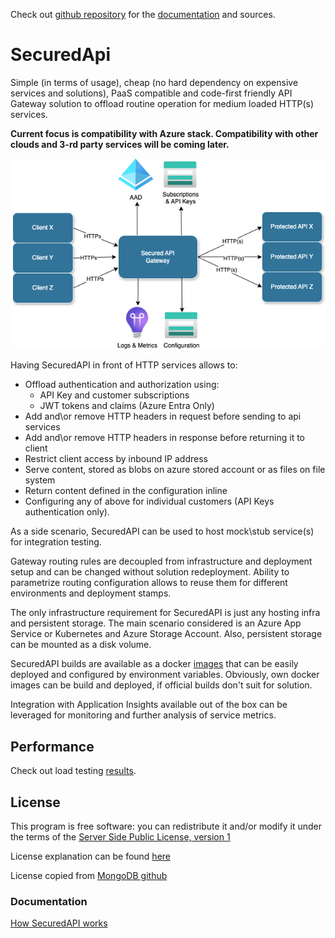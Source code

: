 Check out [github repository](https://github.com/PKPublicCode/SecuredApi) for the [documentation](https://github.com/PKPublicCode/SecuredApi/blob/main/README.md) and sources.

# SecuredApi

Simple (in terms of usage), cheap (no hard dependency on expensive services and solutions), PaaS compatible and code-first friendly API Gateway solution to offload routine operation for medium loaded HTTP(s) services.

__Current focus is compatibility with Azure stack. Compatibility with other clouds and 3-rd party services will be coming later.__

![](./Docs/Img/birdseye.png)

Having SecuredAPI in front of HTTP services allows to:
* Offload authentication and authorization using:
    * API Key and customer subscriptions
    * JWT tokens and claims (Azure Entra Only)
* Add and\or remove HTTP headers in request before sending to api services
* Add and\or remove HTTP headers in response before returning it to client
* Restrict client access by inbound IP address
* Serve content, stored as blobs on azure stored account or as files on file system
* Return content defined in the configuration inline
* Configuring any of above for individual customers (API Keys authentication only).

As a side scenario, SecuredAPI can be used to host mock\stub service(s) for integration testing.

Gateway routing rules are decoupled from infrastructure and deployment setup and can be changed without solution redeployment. Ability to parametrize routing configuration allows to reuse them for different environments and deployment stamps.

The only infrastructure requirement for SecuredAPI is just any hosting infra and persistent storage. The main scenario considered is an Azure App Service or Kubernetes and Azure Storage Account. Also, persistent storage can be mounted as a disk volume.

SecuredAPI builds are available as a docker [images](https://hub.docker.com/repository/docker/pkruglov/securedapi.gateway) that can be easily deployed and configured by environment variables. Obviously, own docker images can be build and deployed, if official builds don't suit for solution.

Integration with Application Insights available out of the box can be leveraged for monitoring and further analysis of service metrics.

## Performance
Check out load testing [results](./Docs/Product/Performance.md). 

## License
This program is free software: you can redistribute it and/or modify it under the terms of the [Server Side Public License, version 1](./LICENSE.txt)

License explanation can be found [here](https://www.mongodb.com/licensing/server-side-public-license/faq)

License copied from [MongoDB github](https://github.com/mongodb/mongo/blob/master/LICENSE-Community.txt)

### Documentation
[How SecuredAPI works](./Details.md)

